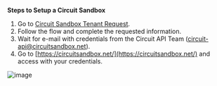 **Steps to Setup a Circuit Sandbox**
1.  Go to [Circuit Sandbox Tenant Request](https://yourcircuit.typeform.com/to/d3VDXN).
2.  Follow the flow and complete the requested information.
3.  Wait for e-mail with credentials from the Circuit API Team (circuit-api@circuitsandbox.net).
4.  Go to [https://circuitsandbox.net/](https://circuitsandbox.net/) and access with your credentials.

![image](uploads/27d7a2b99a254bfe6bbacd41de764801/image.png)